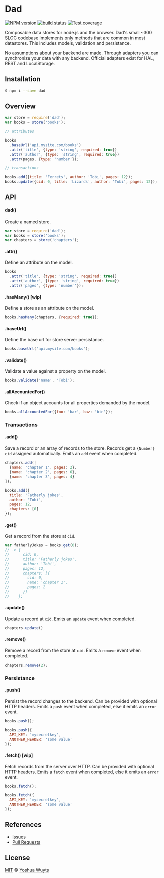 # Dad
[![NPM version][npm-image]][npm-url] [![build status][travis-image]][travis-url] [![Test coverage][coveralls-image]][coveralls-url]

Composable data stores for node.js and the browser. Dad's small ~300 SLOC codebase implements only methods that are common in most datastores. This includes models, validation and persistance.

No assumptions about your backend are made. Through adapters you can synchronize your data with any backend. Official adapters exist for HAL, REST and LocalStorage.

## Installation
````bash
$ npm i --save dad
````

## Overview
````js
var store = require('dad');
var books = store('books');

// attributes

books
  .baseUrl('api.mysite.com/books')
  .attr('title', {type: 'string', required: true})
  .attr('author', {type: 'string', required: true})
  .attr(pages, {type: 'number'});

// transactions

books.add({title: 'Ferrets', author: 'Tobi', pages: 12});
books.update({cid: 0, title: 'Lizards', author: 'Tobi', pages: 12});
````
## API
#### dad()
Create a named store.
````js
var store = require('dad');
var books = store('books');
var chapters = store('chapters');
````

#### .attr()
Define an attribute on the model.
````js
books
  .attr('title', {type: 'string', required: true})
  .attr('author', {type: 'string', required: true})
  .attr('pages', {type: 'number'});
````

#### .hasMany() [wip]
Define a store as an attribute on the model.
````js
books.hasMany(chapters, {required: true});
````

#### .baseUrl()
Define the base url for store server persistance.
````js
books.baseUrl('api.mysite.com/books');
````

#### .validate()
Validate a value against a property on the model.
```js
books.validate('name', 'Tobi');
```

#### .allAccountedFor()
Check if an object accounts for all properties demanded by the model.
```js
books.allAccountedFor({foo: 'bar', baz: 'bin'});
```

### Transactions
#### .add()
Save a record or an array of records to the store. Records get a `{Number} cid` 
assigned automatically. Emits an `add` event when completed.
````js
chapters.add([
  {name: 'chapter 1', pages: 2},
  {name: 'chapter 2', pages: 6},
  {name: 'chapter 3', pages: 4}
]);

books.add({
  title: 'Fatherly jokes',
  author: 'Tobi',
  pages: 12,
  chapters: [0]
});
````

#### .get()
Get a record from the store at `cid`.
````js
var fatherlyJokes = books.get(0);
// -> {
//      cid: 0,
//      title: 'Fatherly jokes',
//      author: 'Tobi',
//      pages: 12,
//      chapters: [{
//        cid: 0,
//        name: 'chapter 1',
//        pages: 2
//      }]
//    };
````

#### .update()
Update a record at `cid`. Emits an `update` event when completed.
````js
chapters.update()
````

#### .remove()
Remove a record from the store at `cid`. Emits a `remove` event when completed.
````js
chapters.remove(2);
````

### Persistance
#### .push()
Persist the record changes to the backend. Can be provided with optional HTTP headers. Emits a `push` event when completed, else it emits an `error` event.
````js
books.push();

books.push({
  API_KEY: 'mysecretkey',
  ANOTHER_HEADER: 'some value'
});
````

#### .fetch() [wip]
Fetch records from the server over HTTP. Can be provided with optional HTTP
headers. Emits a `fetch` event when completed, else it emits an `error` event.
````js
books.fetch();

books.fetch({
  API_KEY: 'mysecretkey',
  ANOTHER_HEADER: 'some value'
});
````

## References
- [Issues](https://github.com/yoshuawuyts/dad/issues)
- [Pull Requests](https://github.com/yoshuawuyts/dad/pulls)

## License
[MIT](https://tldrlegal.com/license/mit-license) © [Yoshua Wuyts](yoshuawuyts.com)

[npm-image]: https://img.shields.io/npm/v/dad.svg?style=flat
[npm-url]: https://npmjs.org/package/dad
[travis-image]: https://img.shields.io/travis/yoshuawuyts/dad.svg?style=flat
[travis-url]: https://travis-ci.org/yoshuawuyts/dad
[coveralls-image]: https://img.shields.io/coveralls/yoshuawuyts/dad.svg?style=flat
[coveralls-url]: https://coveralls.io/r/yoshuawuyts/dad?branch=master
